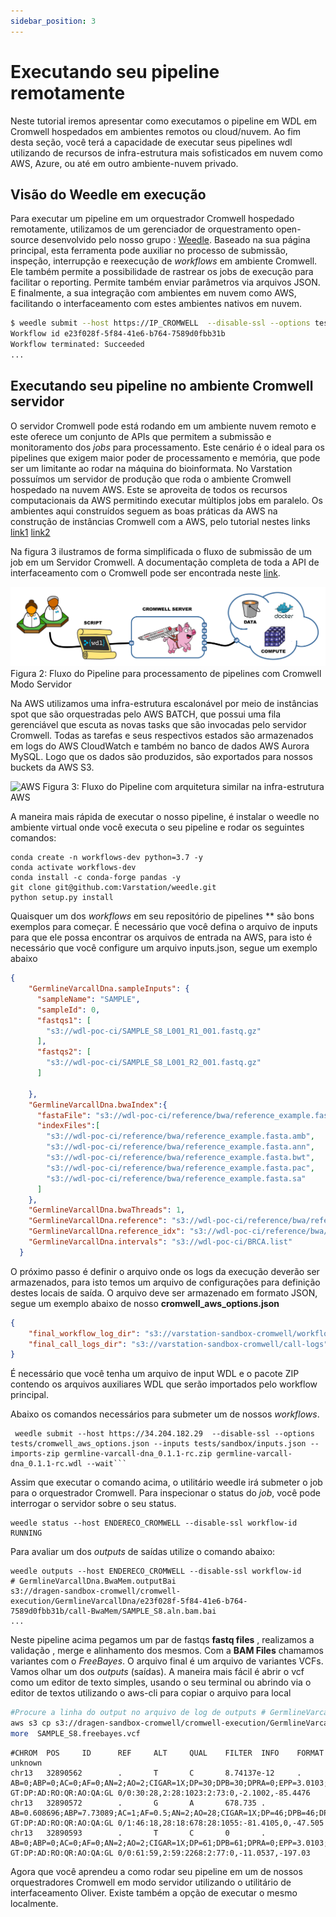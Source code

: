 ```yaml
---
sidebar_position: 3
---
```


# Executando seu pipeline remotamente

Neste tutorial iremos apresentar como executamos o pipeline em WDL em Cromwell hospedados em ambientes remotos ou cloud/nuvem. Ao fim desta seção, você terá a capacidade de executar seus pipelines wdl utilizando de recursos de infra-estrutura mais sofisticados em nuvem como AWS, Azure, ou até em outro ambiente-nuvem privado.

## Visão do Weedle em execução

Para executar um pipeline em um orquestrador Cromwell hospedado remotamente, utilizamos de um gerenciador de orquestramento open-source desenvolvido pelo nosso grupo : [Weedle](https://github.com/Varstation/weedle). Baseado na sua página principal, esta ferramenta pode auxiliar no processo de submissão, inspeção, interrupção e reexecução de *workflows* em ambiente Cromwell.
Ele também permite a possibilidade de rastrear os jobs de execução para facilitar o reporting. Permite também enviar parâmetros via arquivos JSON. E finalmente, a sua integração com ambientes em nuvem como AWS, facilitando o interfaceamento com estes ambientes nativos em nuvem.

```bash
$ weedle submit --host https://IP_CROMWELL  --disable-ssl --options tests/cromwell_aws_options.json --inputs tests/sandbox/inputs.json --imports-zip germline-varcall-dna_0.1.1-rc.zip germline-varcall-dna_0.1.1-rc.wdl --wait
Workflow id e23f028f-5f84-41e6-b764-7589d0fbb31b
Workflow terminated: Succeeded
...
```


## Executando seu pipeline no ambiente Cromwell servidor

O servidor Cromwell pode está rodando em um ambiente nuvem remoto e este oferece um conjunto de APIs que permitem a submissão e monitoramento dos *jobs* para processamento. Este cenário é o ideal para os pipelines que exigem maior poder de processamento e memória, que pode ser um limitante ao rodar na máquina do bioinformata. No Varstation possuímos um servidor de produção que roda o ambiente Cromwell hospedado na nuvem AWS. Este se aproveita de todos os recursos computacionais da AWS permitindo executar múltiplos jobs em paralelo.  Os ambientes aqui construídos seguem as boas práticas da AWS na construção de instâncias Cromwell com a AWS, pelo tutorial nestes links [link1](https://aws.amazon.com/government-education/cromwell-on-aws/) [link2](https://docs.opendata.aws/genomics-workflows/orchestration/cromwell/cromwell-overview.html)

Na figura 3 ilustramos de forma simplificada o fluxo de submissão de um job em um Servidor Cromwell. A documentação completa de toda a API de interfaceamento com o Cromwell pode ser encontrada neste [link](https://cromwell.readthedocs.io/en/stable/api/RESTAPI/).

![Docusaurus logo](/img/cromwell.jpeg)
Figura 2: Fluxo do Pipeline para processamento de pipelines com Cromwell Modo Servidor

Na AWS utilizamos uma infra-estrutura escalonável por meio de instâncias spot que são orquestradas pelo AWS BATCH, que possui uma fila gerenciável que escuta as novas tasks que são invocadas pelo servidor Cromwell. Todas as tarefas e seus respectivos estados são armazenados em logs do AWS CloudWatch e também no banco de dados AWS Aurora MySQL. Logo que os dados são produzidos, são exportados para nossos buckets da AWS S3.

![AWS](https://d2908q01vomqb2.cloudfront.net/c5b76da3e608d34edb07244cd9b875ee86906328/2020/10/15/CromwellOrchestrator.png)
Figura 3: Fluxo do Pipeline com arquitetura similar na infra-estrutura AWS


A maneira mais rápida de executar o nosso pipeline, é instalar o weedle no ambiente virtual onde você executa o seu pipeline e rodar os seguintes comandos:
```
conda create -n workflows-dev python=3.7 -y
conda activate workflows-dev
conda install -c conda-forge pandas -y
git clone git@github.com:Varstation/weedle.git
python setup.py install
```

Quaisquer um dos *workflows* em seu repositório de pipelines ** são bons exemplos para começar. É necessário que você defina o arquivo de inputs para que ele possa encontrar os arquivos de entrada na AWS, para isto é necessário que você configure
um arquivo inputs.json, segue um exemplo abaixo

```json
{
    "GermlineVarcallDna.sampleInputs": {
      "sampleName": "SAMPLE",
      "sampleId": 0,
      "fastqs1": [
        "s3://wdl-poc-ci/SAMPLE_S8_L001_R1_001.fastq.gz"
      ],
      "fastqs2": [
        "s3://wdl-poc-ci/SAMPLE_S8_L001_R2_001.fastq.gz"
      ]

    },
    "GermlineVarcallDna.bwaIndex":{
      "fastaFile": "s3://wdl-poc-ci/reference/bwa/reference_example.fasta",
      "indexFiles":[
        "s3://wdl-poc-ci/reference/bwa/reference_example.fasta.amb",
        "s3://wdl-poc-ci/reference/bwa/reference_example.fasta.ann",
        "s3://wdl-poc-ci/reference/bwa/reference_example.fasta.bwt",
        "s3://wdl-poc-ci/reference/bwa/reference_example.fasta.pac",
        "s3://wdl-poc-ci/reference/bwa/reference_example.fasta.sa"
      ]
    },
    "GermlineVarcallDna.bwaThreads": 1,
    "GermlineVarcallDna.reference": "s3://wdl-poc-ci/reference/bwa/reference_example.fasta",
    "GermlineVarcallDna.reference_idx": "s3://wdl-poc-ci/reference/bwa/reference_example.fasta.fai",
    "GermlineVarcallDna.intervals": "s3://wdl-poc-ci/BRCA.list"
  }
```

O próximo passo é definir o arquivo onde os logs da execução deverão ser armazenados, para isto temos um arquivo de configurações para definição destes locais de saída. O arquivo deve ser armazenado em formato JSON, segue um exemplo abaixo
de nosso **cromwell_aws_options.json**

```json
{
    "final_workflow_log_dir": "s3://varstation-sandbox-cromwell/workflow-logs",
    "final_call_logs_dir": "s3://varstation-sandbox-cromwell/call-logs"
}
```

É necessário que você tenha um arquivo de input WDL e o pacote ZIP contendo os arquivos auxiliares WDL que serão importados pelo workflow principal.

Abaixo os comandos necessários para submeter um de nossos *workflows*.
```
 weedle submit --host https://34.204.182.29  --disable-ssl --options tests/cromwell_aws_options.json --inputs tests/sandbox/inputs.json --imports-zip germline-varcall-dna_0.1.1-rc.zip germline-varcall-dna_0.1.1-rc.wdl --wait```
```

Assim que executar o comando acima, o utilitário weedle irá submeter o job para o orquestrador Cromwell. Para inspecionar o status do *job*, você pode interrogar o servidor sobre o seu status.
```
weedle status --host ENDERECO_CROMWELL --disable-ssl workflow-id 
RUNNING
```

Para avaliar um dos *outputs* de saídas utilize o comando abaixo:
```
weedle outputs --host ENDERECO_CROMWELL --disable-ssl workflow-id 
# GermlineVarcallDna.BwaMem.outputBai
s3://dragen-sandbox-cromwell/cromwell-execution/GermlineVarcallDna/e23f028f-5f84-41e6-b764-7589d0fbb31b/call-BwaMem/SAMPLE_S8.aln.bam.bai
...
```

Neste pipeline acima pegamos um par de fastqs **fastq files** , realizamos a validação , merge e alinhamento dos mesmos. Com a **BAM Files**  chamamos variantes com o *FreeBayes*. O arquivo final é um arquivo de variantes VCFs. Vamos olhar um dos *outputs* (saídas). A maneira mais fácil é abrir o vcf como um editor de texto simples, usando o seu terminal ou abrindo via o editor de textos utilizando o aws-cli para copiar o arquivo para local

```bash
#Procure a linha do output no arquivo de log de outputs # GermlineVarcallDna.FreeBayes.vcf_file (path do VCF no bucket de saída do S3)
aws s3 cp s3://dragen-sandbox-cromwell/cromwell-execution/GermlineVarcallDna/e23f028f-5f84-41e6-b764-7589d0fbb31b/call-FreeBayes/SAMPLE_S8.freebayes.vcf .  --no-verify-ssl
more  SAMPLE_S8.freebayes.vcf
```

```
#CHROM  POS     ID      REF     ALT     QUAL    FILTER  INFO    FORMAT  unknown
chr13   32890562        .       T       C       8.74137e-12     .       AB=0;ABP=0;AC=0;AF=0;AN=2;AO=2;CIGAR=1X;DP=30;DPB=30;DPRA=0;EPP=3.0103;EPPR=4.25114;GTI=0;LEN=1;MEANALT=1;MQM=60;MQMR=60;NS=1;NUMALT=1;ODDS=26.9327;PAIRED=1;PAIREDR=1;PAO=0;PQA=0;PQR=0;PRO=0;QA=73;QR=1023;RO=28;RPL=0;RPP=7.35324;RPPR=63.8115;RPR=2;RUN=1;SAF=1;SAP=3.0103;SAR=1;SRF=16;SRP=4.25114;SRR=12;TYPE=snp GT:DP:AD:RO:QR:AO:QA:GL 0/0:30:28,2:28:1023:2:73:0,-2.1002,-85.4476
chr13   32890572        .       G       A       678.735 .       AB=0.608696;ABP=7.73089;AC=1;AF=0.5;AN=2;AO=28;CIGAR=1X;DP=46;DPB=46;DPRA=0;EPP=3.32051;EPPR=3.49285;GTI=0;LEN=1;MEANALT=1;MQM=60;MQMR=60;NS=1;NUMALT=1;ODDS=85.5046;PAIRED=1;PAIREDR=1;PAO=0;PQA=0;PQR=0;PRO=0;QA=1055;QR=678;RO=18;RPL=0;RPP=63.8115;RPPR=42.0968;RPR=28;RUN=1;SAF=15;SAP=3.32051;SAR=13;SRF=10;SRP=3.49285;SRR=8;TYPE=snp    GT:DP:AD:RO:QR:AO:QA:GL 0/1:46:18,28:18:678:28:1055:-81.4105,0,-47.505
chr13   32890593        .       T       C       0       .       AB=0;ABP=0;AC=0;AF=0;AN=2;AO=2;CIGAR=1X;DP=61;DPB=61;DPRA=0;EPP=3.0103;EPPR=3.93042;GTI=0;LEN=1;MEANALT=1;MQM=60;MQMR=60;NS=1;NUMALT=1;ODDS=67.5997;PAIRED=1;PAIREDR=1;PAO=0;PQA=0;PQR=0;PRO=0;QA=77;QR=2268;RO=59;RPL=0;RPP=7.35324;RPPR=98.7391;RPR=2;RUN=1;SAF=1;SAP=3.0103;SAR=1;SRF=32;SRP=3.93042;SRR=27;TYPE=snp GT:DP:AD:RO:QR:AO:QA:GL 0/0:61:59,2:59:2268:2:77:0,-11.0537,-197.03
```

Agora que você aprendeu a como rodar seu pipeline em um de nossos orquestradores Cromwell em modo servidor utilizando o utilitário de interfaceamento Oliver. Existe também a opção de executar o mesmo localmente.
